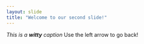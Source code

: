 ```yaml
---
layout: slide
title: "Welcome to our second slide!"
---
```

_This is a **witty** caption_
Use the left arrow to go back!
